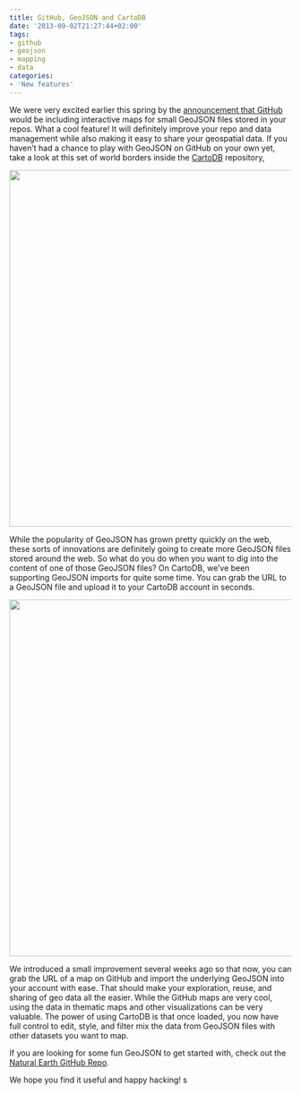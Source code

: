 ```yaml
---
title: GitHub, GeoJSON and CartoDB
date: '2013-09-02T21:27:44+02:00'
tags:
- github
- geojson
- mapping
- data
categories:
- 'New features'
---
```


We were very excited earlier this spring by the <a href="https://github.com/blog/1528-there-s-a-map-for-that">announcement that GitHub </a>would be including interactive maps for small GeoJSON files stored in your repos. What a cool feature! It will definitely improve your repo and data management while also making it easy to share your geospatial data. If you haven’t had a chance to play with GeoJSON on GitHub on your own yet, take a look at this set of world borders inside the <a href="http://cartodb.com">CartoDB</a> repository,

<img src="http://cartodb.s3.amazonaws.com/tumblr/posts/githubpost.jpg" width="637px"/>

While the popularity of GeoJSON has grown pretty quickly on the web, these sorts of innovations are definitely going to create more GeoJSON files stored around the web. So what do you do when you want to dig into the content of one of those GeoJSON files? On CartoDB, we’ve been supporting GeoJSON imports for quite some time. You can grab the URL to a GeoJSON file and upload it to your CartoDB account in seconds.

<img src="http://cartodb.s3.amazonaws.com/tumblr/posts/githubpost2.jpg" width="637px"/>

We introduced a small improvement several weeks ago so that now, you can grab the URL of a map on GitHub and import the underlying GeoJSON into your account with ease. That should make your exploration, reuse, and sharing of geo data all the easier. While the GitHub maps are very cool, using the data in thematic maps and other visualizations can be very valuable. The power of using CartoDB is that once loaded, you now have full control to edit, style, and filter mix the data from GeoJSON files with other datasets you want to map. 

If you are looking for some fun GeoJSON to get started with, check out the <a href="https://github.com/nvkelso/natural-earth-vector">Natural Earth GitHub Repo</a>.

We hope you find it useful and happy hacking!
s